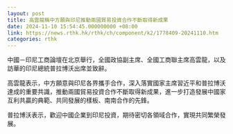 ```yaml
---
layout: post
title: 高雲龍稱中方願與印尼推動兩國貿易投資合作不斷取得新成果
date: 2024-11-10 15:54:45.000000000 +08:00
link: https://news.rthk.hk/rthk/ch/component/k2/1778409-20241110.htm
categories: rthk
---
```


中國－印尼工商論壇在北京舉行，全國政協副主席、全國工商聯主席高雲龍，以及訪華的印尼總統普拉博沃出席並致辭。

高雲龍表示，中方願意與印尼各界攜手合作，深入落實國家主席習近平和普拉博沃達成的重要共識，推動兩國貿易投資合作不斷取得新成果，進一步打造發展中國家互利共贏的典範、共同發展的樣板、南南合作的先鋒。

普拉博沃表示，歡迎中國企業到印尼投資，期待密切各領域合作，實現共同繁榮發展。
